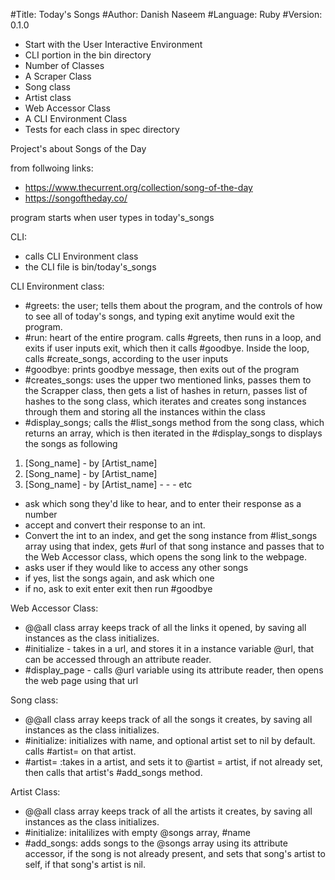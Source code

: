 #Title: Today's Songs
#Author: Danish Naseem
#Language: Ruby
#Version: 0.1.0


- Start with the User Interactive Environment
- CLI portion in the bin directory
- Number of Classes
- A Scraper Class
- Song class
- Artist class
- Web Accessor Class
- A CLI Environment Class
- Tests for each class in spec directory


Project's about Songs of the Day

from follwoing links:
- https://www.thecurrent.org/collection/song-of-the-day
- https://songoftheday.co/

program starts when user types in today's_songs

CLI:
- calls CLI Environment class
- the CLI file is bin/today's_songs

CLI Environment class:
- #greets: the user; tells them about the program, and the controls of how to see all of today's songs, and typing exit anytime would exit the program.
- #run: heart of the entire program. calls #greets, then runs in a loop, and exits if user inputs exit, which then it calls #goodbye. Inside the loop, calls #create_songs, according to the user inputs
- #goodbye:  prints goodbye message, then exits out of the program
- #creates_songs: uses the upper two mentioned links, passes them to the Scrapper class, then gets a list of hashes in return, passes list of hashes to the song class, which iterates and creates song instances through them and storing all the instances within the class
- #display_songs; calls the #list_songs method from the song class, which returns an array, which is then iterated in the #display_songs to displays the songs as following
	
1. [Song_name] - by [Artist_name]
2. [Song_name] - by [Artist_name]
3. [Song_name] - by [Artist_name]
	       -
	       -
	       -
	      etc

- ask which song they'd like to hear, and to enter their response as a number
- accept and convert their response to an int.
- Convert the int to an index, and get the song instance from #list_songs array using that index, gets #url of that song instance and passes that to the Web Accessor class, which opens the song link to the webpage.
- asks user if they would like to access any other songs
- if yes, list the songs again, and ask which one
- if no, ask to exit enter exit then run #goodbye

Web Accessor Class:
- @@all class array keeps track of all the links it opened, by saving all instances as the class initializes.
- #initialize - takes in a url, and stores it in a instance variable @url, that can be accessed through an attribute reader.
- #display_page - calls @url variable using its attribute reader, then opens the web page using that url


Song class:
- @@all class array keeps track of all the songs it creates, by saving all instances as the class initializes.
- #initialize: initializes with name, and optional artist set to nil by default. calls #artist= on that artist.
- #artist= :takes in a artist, and sets it to @artist = artist, if not already set, then calls that artist's #add_songs method. 


Artist Class:
- @@all class array keeps track of all the artists it creates, by saving all instances as the class initializes.
- #initialize: initalilizes with empty @songs array, #name
- #add_songs: adds songs to the @songs array using its attribute accessor, if the song is not already present, and sets that song's artist to self, if that song's artist is nil.

